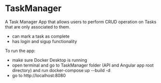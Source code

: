 # TaskManager
A Task Manager App that allows users to perform CRUD operation on Tasks that are only associated to them. 
- can mark a task as complete
- has login and sigup functionality

To run the app:
- make sure Docker Desktop is running
- open terminal and go to TaskManager folder (API and Angular app root directory) and run docker-compose up --build -d
- go to http://localhost:8080
